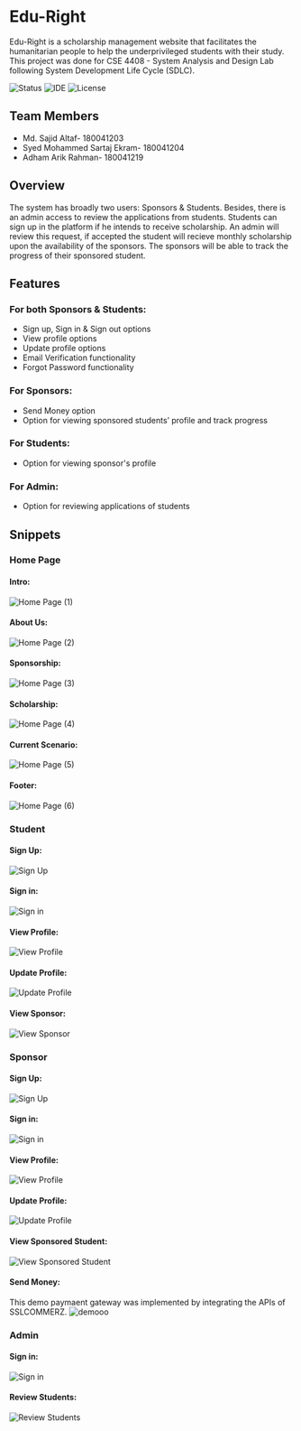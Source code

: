 # Edu-Right

Edu-Right is a scholarship management website that facilitates the humanitarian people to help the underprivileged students with their study. This project was done for CSE 4408 - System Analysis and Design Lab following System Development Life Cycle (SDLC).

![Status](https://img.shields.io/badge/Status-Complete-brightgreen)
![IDE](https://img.shields.io/badge/Code%20Editor-Sublime%20Text-blue)
![License](https://img.shields.io/badge/license-MIT-orange.svg)


## Team Members
* Md. Sajid Altaf- 180041203
* Syed Mohammed Sartaj Ekram- 180041204
* Adham Arik Rahman- 180041219

## Overview
The system has broadly two users: Sponsors & Students. Besides, there is an admin access to review the applications from students. Students can sign up in the platform if he intends to receive scholarship. An admin will review this request, if accepted the student will recieve monthly scholarship upon the availability of the sponsors. The sponsors will be able to track the progress of their sponsored student.  

## Features
### For both Sponsors & Students:
* Sign up, Sign in & Sign out options
* View profile options 
* Update profile options
* Email Verification functionality 
* Forgot Password functionality 

### For Sponsors:
* Send Money option
* Option for viewing sponsored students’ profile and track progress

### For Students:
* Option for viewing sponsor's profile

### For Admin:
* Option for reviewing applications of students


## Snippets
### Home Page
#### Intro:
![Home Page (1)](https://user-images.githubusercontent.com/57594776/109493440-b38e0e00-7ab6-11eb-870c-e7443bb5beb2.jpg)
#### About Us:
![Home Page (2)](https://user-images.githubusercontent.com/57594776/109493659-049e0200-7ab7-11eb-8b02-8a136f59a080.jpg)
#### Sponsorship:
![Home Page (3)](https://user-images.githubusercontent.com/57594776/109493722-1a132c00-7ab7-11eb-9b33-dd20e66c2127.jpg)
#### Scholarship:
![Home Page (4)](https://user-images.githubusercontent.com/57594776/109493704-15e70e80-7ab7-11eb-97fa-af50acd825aa.jpg)
#### Current Scenario:
![Home Page (5)](https://user-images.githubusercontent.com/57594776/109493715-18e1ff00-7ab7-11eb-8b02-58d7eb096d15.jpg)
#### Footer:
![Home Page (6)](https://user-images.githubusercontent.com/57594776/109493719-197a9580-7ab7-11eb-8084-cda9a440b308.jpg)

### Student
#### Sign Up:
![Sign Up](https://user-images.githubusercontent.com/57594776/109494226-cead4d80-7ab7-11eb-9edf-000979063d4e.jpg)
#### Sign in:
![Sign in](https://user-images.githubusercontent.com/57594776/109494263-d967e280-7ab7-11eb-86e3-28c20f13d2a1.jpg)
#### View Profile:
![View Profile](https://user-images.githubusercontent.com/57594776/109494250-d53bc500-7ab7-11eb-8f0c-f92161e0bcf3.jpg)
#### Update Profile:
![Update Profile](https://user-images.githubusercontent.com/57594776/109494238-d2d96b00-7ab7-11eb-9327-3479a21421b9.jpg)
#### View Sponsor:
![View Sponsor](https://user-images.githubusercontent.com/57594776/109494259-d7058880-7ab7-11eb-9ac4-cbbf6903b6b5.jpg)

### Sponsor
#### Sign Up:
![Sign Up](https://user-images.githubusercontent.com/57594776/109494679-6743cd80-7ab8-11eb-900c-954e5fdc93be.jpg)
#### Sign in:
![Sign in](https://user-images.githubusercontent.com/57594776/109494677-66ab3700-7ab8-11eb-8379-79d1f6ad82a2.jpg)
#### View Profile:
![View Profile](https://user-images.githubusercontent.com/57594776/109494673-657a0a00-7ab8-11eb-9a86-d304e3a115cb.jpg)
#### Update Profile:
![Update Profile](https://user-images.githubusercontent.com/57594776/109494667-63b04680-7ab8-11eb-9b17-847e4ecd9334.jpg)
#### View Sponsored Student:
![View Sponsored Student](https://user-images.githubusercontent.com/57594776/109494676-6612a080-7ab8-11eb-9bbb-435a708d3fd7.jpg)
#### Send Money:
This demo paymaent gateway was implemented by integrating the APIs of SSLCOMMERZ.
![demooo](https://user-images.githubusercontent.com/57594776/109497058-b3dcd800-7abb-11eb-8843-02d5a59673b7.png)


### Admin
#### Sign in:
![Sign in](https://user-images.githubusercontent.com/57594776/109494916-bab61b80-7ab8-11eb-9ae1-4a54d666b127.jpg)
#### Review Students:
![Review Students](https://user-images.githubusercontent.com/57594776/109494922-bc7fdf00-7ab8-11eb-9f64-61d4d2ead75a.jpg)

